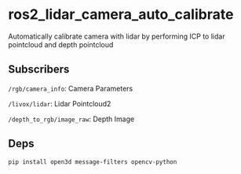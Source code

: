 # ros2_lidar_camera_auto_calibrate

Automatically calibrate camera with lidar by performing ICP to lidar pointcloud and depth pointcloud

## Subscribers

`/rgb/camera_info`: Camera Parameters

`/livox/lidar`: Lidar Pointcloud2

`/depth_to_rgb/image_raw`: Depth Image

## Deps

```bash
pip install open3d message-filters opencv-python
```